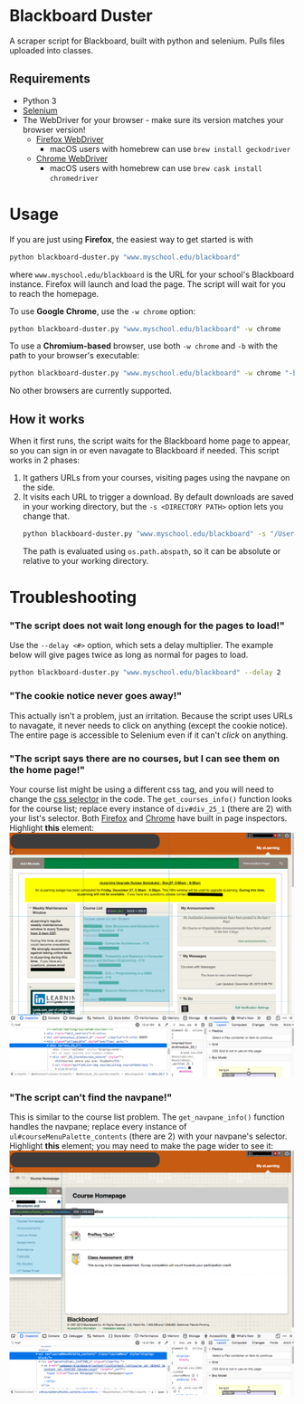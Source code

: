 # Blackboard Duster
A scraper script for Blackboard, built with python and selenium. Pulls files uploaded into classes.

## Requirements
- Python 3
- [Selenium](https://selenium.dev/selenium/docs/api/py/index.html)
- The WebDriver for your browser - make sure its version matches your browser version!
   - [Firefox WebDriver](https://github.com/mozilla/geckodriver)
     - macOS users with homebrew can use `brew install geckodriver`
   - [Chrome WebDriver](https://sites.google.com/a/chromium.org/chromedriver/)
     - macOS users with homebrew can use `brew cask install chromedriver`


# Usage
If you are just using __Firefox__, the easiest way to get started is with
```bash
python blackboard-duster.py "www.myschool.edu/blackboard"
```
where `www.myschool.edu/blackboard` is the URL for your school's Blackboard instance. Firefox will launch and load the page. The script will wait for you to reach the homepage.

To use __Google Chrome__, use the `-w chrome` option:
```bash
python blackboard-duster.py "www.myschool.edu/blackboard" -w chrome
```

To use a __Chromium-based__ browser, use both `-w chrome` and `-b` with the path to your browser's executable:
```bash
python blackboard-duster.py "www.myschool.edu/blackboard" -w chrome "-b /Applications/Brave Browser.app/Contents/MacOS/Brave Browser"
```
No other browsers are currently supported.

## How it works
When it first runs, the script waits for the Blackboard home page to appear, so you can sign in or even navagate to Blackboard if needed.
This script works in 2 phases:
1. It gathers URLs from your courses, visiting pages using the navpane on the side.
0. It visits each URL to trigger a download. By default downloads are saved in your working directory, but the `-s <DIRECTORY PATH>` option lets you change that.
    ```bash
    python blackboard-duster.py "www.myschool.edu/blackboard" -s "/Users/me/school"
    ```
    The path is evaluated using `os.path.abspath`, so it can be absolute or relative to your working directory.

# Troubleshooting
### "The script does not wait long enough for the pages to load!"
Use the `--delay <#>` option, which sets a delay multiplier. The example below will give pages twice as long as normal for pages to load.
```bash
python blackboard-duster.py "www.myschool.edu/blackboard" --delay 2
```

### "The cookie notice never goes away!"
This actually isn't a problem, just an irritation. Because the script uses URLs to navagate, it never needs to click on anything (except the cookie notice). The entire page is accessible to Selenium even if it can't _click_ on anything.

### "The script says there are no courses, but I can see them on the home page!"
Your course list might be using a different css tag, and you will need to change the [css selector](https://saucelabs.com/resources/articles/selenium-tips-css-selectors) in the code. The `get_courses_info()` function looks for the course list; replace every instance of `div#div_25_1` (there are 2) with your list's selector. Both [Firefox](https://developer.mozilla.org/en-US/docs/Tools/Page_Inspector) and [Chrome](https://developers.google.com/web/tools/chrome-devtools/) have built in page inspectors. Highlight __this__ element:
![course list](art/locate_homepage_courselist.png)

### "The script can't find the navpane!"
This is similar to the course list problem. The `get_navpane_info()` function handles the navpane; replace every instance of `ul#courseMenuPalette_contents` (there are 2) with your navpane's selector. Highlight __this__ element; you may need to make the page wider to see it:
![navpane](art/locate_navpane.png)
